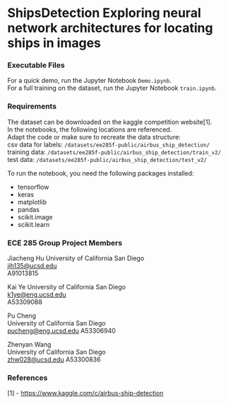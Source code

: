 # ShipsDetection Exploring neural network architectures for locating ships in images
### Executable Files
For a quick demo, run the Jupyter Notebook `Demo.ipynb`.  
For a full training on the dataset, run the Jupyter Notebook `train.ipynb`.

### Requirements
The dataset can be downloaded on the kaggle competition website[1].  
In the notebooks, the following locations are referenced.  
Adapt the code or make sure to recreate the data structure:  
csv data for labels: `/datasets/ee285f-public/airbus_ship_detection/`  
training data: `/datasets/ee285f-public/airbus_ship_detection/train_v2/`  
test data: `/datasets/ee285f-public/airbus_ship_detection/test_v2/`  

To run the notebook, you need the following packages installed:
- tensorflow
- keras
- matplotlib
- pandas
- scikit.image
- scikit.learn

### ECE 285 Group Project Members
Jiacheng Hu
University of California San Diego  
jih135@ucsd.edu  
A91013815 

Kai Ye
University of California San Diego   
k1ye@eng.ucsd.edu  
A53309088 

Pu Cheng  
University of California San Diego    
pucheng@eng.ucsd.edu
A53306940

Zhenyan Wang  
University of California San Diego  
zhw028@ucsd.edu 
A53300836

### References
[1] - https://www.kaggle.com/c/airbus-ship-detection
